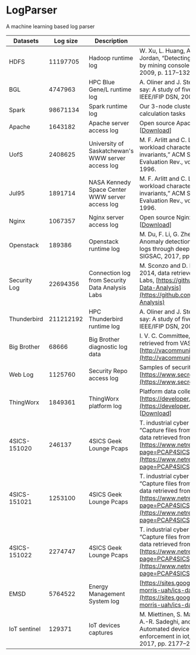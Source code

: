 # LogParser
A machine learning based log parser

| Datasets | Log size | Description | Source |
| --- | --- | --- | --- |
| HDFS | 11197705 | Hadoop runtime log | W. Xu, L. Huang, A. Fox, D. Patterson, and M. I. Jordan, “Detecting large-scale system problems by mining console logs,” in Proc. of ACM SOSP, 2009, p. 117–132. |
| BGL | 4747963 | HPC Blue Gene/L runtime log | A. Oliner and J. Stearley, “What supercomputers say: A study of five system logs,” in Proc. of IEEE/IFIP DSN, 2007, pp. 575–584. |
| Spark | 98671134 | Spark runtime log | Our 3-node cluster server that hosts our lab’s calculation tasks |
| Apache | 1643182 | Apache server access log | Open source Apache server access log set, \[[Download](https://github.com/jas0n-bot/LogParser/raw/master/datasets/apache.tar.gz)\] |
| UofS | 2408625 | University of Saskatchewan's WWW server access log | M. F. Arlitt and C. L. Williamson, “Web server workload characterization: The search for invariants,” ACM SIGMETRICS Perform. Evaluation Rev., vol. 24, no. 1, pp. 126–137, 1996. |
| Jul95 | 1891714 | NASA Kennedy Space Center WWW server access log | M. F. Arlitt and C. L. Williamson, “Web server workload characterization: The search for invariants,” ACM SIGMETRICS Perform. Evaluation Rev., vol. 24, no. 1, pp. 126–137, 1996. |
| Nginx | 1067357 | Nginx server access log | Open source Nginx server access log set, \[[Download](https://github.com/jas0n-bot/LogParser/raw/master/datasets/nginx.tar.gz)\] |
| Openstack | 189386 | Openstack runtime log | M. Du, F. Li, G. Zheng, and V. Srikumar, “Deeplog: Anomaly detection and diagnosis from system logs through deep learning,” in Proc. of ACM SIGSAC, 2017, pp. 1285–1298. |
| Security Log | 22694356 | Connection log from Security Data Analysis Labs | M. Sconzo and D. Dorsey, “Connection log,” 2014, data retrieved from Security Data Analysis Labs, [https://github.com/sooshie/Security-Data-Analysis](https://github.com/sooshie/Security-Data-Analysis) |
| Thunderbird | 211212192 | HPC Thunderbird runtime log | A. Oliner and J. Stearley, “What supercomputers say: A study of five system logs,” in Proc. of IEEE/IFIP DSN, 2007, pp. 575–584. |
| Big Brother | 68666 | Big Brother diagnostic log data | I. V. C. Committee, “Big brother data,” 2013, data retrieved from VAST Challenge 2013, [http://vacommunity.org/VAST+Challenge+2013](http://vacommunity.org/VAST+Challenge+2013) |
| Web Log | 1125760 | Security Repo access log | Samples of security related data,  [https://www.secrepo.com/](https://www.secrepo.com/) |
| ThingWorx | 1849361 | ThingWorx platform log | Platform data collected from [https://developer.thingworx.com/en/platform](https://developer.thingworx.com/en/platform), \[[Download](https://github.com/jas0n-bot/LogParser/raw/master/datasets/thingWorx-app.tar.gz)\] |
| 4SICS-151020 | 246137 | 4SICS Geek Lounge Pcaps | T. industrial cyber security conference 4SICS, “Capture files from 4sics geek lounge,” 2015, data retrieved from 4SICS 2015, [https://www.netresec.com/index.ashx?page=PCAP4SICS](https://www.netresec.com/index.ashx?page=PCAP4SICS) |
| 4SICS-151021 | 1253100 | 4SICS Geek Lounge Pcaps | T. industrial cyber security conference 4SICS, “Capture files from 4sics geek lounge,” 2015, data retrieved from 4SICS 2015, [https://www.netresec.com/index.ashx?page=PCAP4SICS](https://www.netresec.com/index.ashx?page=PCAP4SICS) |
| 4SICS-151022 | 2274747 | 4SICS Geek Lounge Pcaps | T. industrial cyber security conference 4SICS, “Capture files from 4sics geek lounge,” 2015, data retrieved from 4SICS 2015, [https://www.netresec.com/index.ashx?page=PCAP4SICS](https://www.netresec.com/index.ashx?page=PCAP4SICS) |
| EMSD | 5764522 | Energy Management System log | [https://sites.google.com/a/uah.edu/tommy-morris-uah/ics-data-sets](https://sites.google.com/a/uah.edu/tommy-morris-uah/ics-data-sets) |
| IoT sentinel | 129371 | IoT devices captures | M. Miettinen, S. Marchal, I. Hafeez, N. Asokan, A.-R. Sadeghi, and S. Tarkoma, “Iot sentinel: Automated device-type identification for security enforcement in iot,” in Proc. of IEEE ICDCS, 2017, pp. 2177–2184. |































